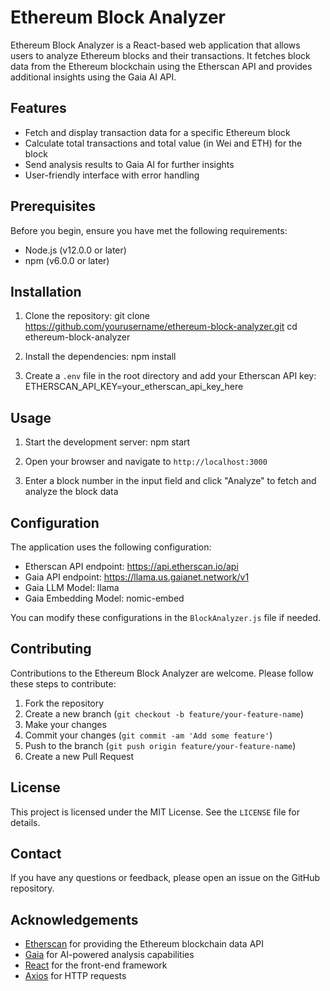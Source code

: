 # Ethereum Block Analyzer

Ethereum Block Analyzer is a React-based web application that allows users to analyze Ethereum blocks and their transactions. It fetches block data from the Ethereum blockchain using the Etherscan API and provides additional insights using the Gaia AI API.

## Features

- Fetch and display transaction data for a specific Ethereum block
- Calculate total transactions and total value (in Wei and ETH) for the block
- Send analysis results to Gaia AI for further insights
- User-friendly interface with error handling

## Prerequisites

Before you begin, ensure you have met the following requirements:

- Node.js (v12.0.0 or later)
- npm (v6.0.0 or later)

## Installation

1. Clone the repository:
   git clone https://github.com/yourusername/ethereum-block-analyzer.git 
   cd ethereum-block-analyzer

2. Install the dependencies:
   npm install

3. Create a `.env` file in the root directory and add your Etherscan API key:
ETHERSCAN_API_KEY=your_etherscan_api_key_here

## Usage

1. Start the development server:
npm start

2. Open your browser and navigate to `http://localhost:3000`

3. Enter a block number in the input field and click "Analyze" to fetch and analyze the block data

## Configuration

The application uses the following configuration:

- Etherscan API endpoint: https://api.etherscan.io/api
- Gaia API endpoint: https://llama.us.gaianet.network/v1
- Gaia LLM Model: llama
- Gaia Embedding Model: nomic-embed

You can modify these configurations in the `BlockAnalyzer.js` file if needed.

## Contributing

Contributions to the Ethereum Block Analyzer are welcome. Please follow these steps to contribute:

1. Fork the repository
2. Create a new branch (`git checkout -b feature/your-feature-name`)
3. Make your changes
4. Commit your changes (`git commit -am 'Add some feature'`)
5. Push to the branch (`git push origin feature/your-feature-name`)
6. Create a new Pull Request

## License

This project is licensed under the MIT License. See the `LICENSE` file for details.

## Contact

If you have any questions or feedback, please open an issue on the GitHub repository.

## Acknowledgements

- [Etherscan](https://etherscan.io/) for providing the Ethereum blockchain data API
- [Gaia](https://www.gaianet.network/) for AI-powered analysis capabilities
- [React](https://reactjs.org/) for the front-end framework
- [Axios](https://axios-http.com/) for HTTP requests
